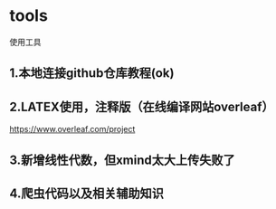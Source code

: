 # tools
使用工具

## 1.本地连接github仓库教程(ok)

## 2.LATEX使用，注释版（在线编译网站overleaf）
https://www.overleaf.com/project

## 3.新增线性代数，但xmind太大上传失败了

## 4.爬虫代码以及相关辅助知识

